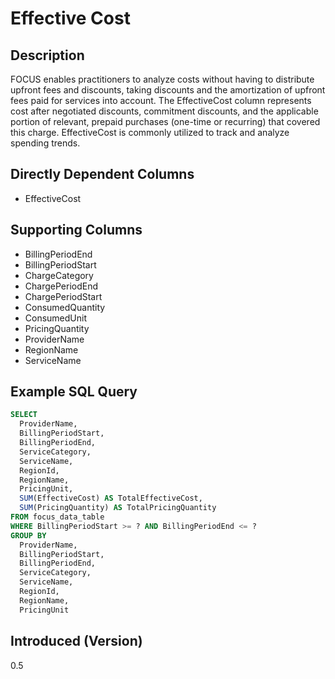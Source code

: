 # Effective Cost

## Description

FOCUS enables practitioners to analyze costs without having to distribute upfront fees and discounts, taking discounts and the amortization of upfront fees paid for services into account. The EffectiveCost column represents cost after negotiated discounts, commitment discounts, and the applicable portion of relevant, prepaid purchases (one-time or recurring) that covered this charge. EffectiveCost is commonly utilized to track and analyze spending trends.

## Directly Dependent Columns

* EffectiveCost

## Supporting Columns

* BillingPeriodEnd
* BillingPeriodStart
* ChargeCategory
* ChargePeriodEnd
* ChargePeriodStart
* ConsumedQuantity
* ConsumedUnit
* PricingQuantity
* ProviderName
* RegionName
* ServiceName

## Example SQL Query

```sql
SELECT
  ProviderName,
  BillingPeriodStart,
  BillingPeriodEnd,
  ServiceCategory,
  ServiceName,
  RegionId,
  RegionName,
  PricingUnit,
  SUM(EffectiveCost) AS TotalEffectiveCost,
  SUM(PricingQuantity) AS TotalPricingQuantity
FROM focus_data_table
WHERE BillingPeriodStart >= ? AND BillingPeriodEnd <= ?
GROUP BY
  ProviderName,
  BillingPeriodStart,
  BillingPeriodEnd,
  ServiceCategory,
  ServiceName,
  RegionId,
  RegionName,
  PricingUnit
``` 

## Introduced (Version)

0.5
